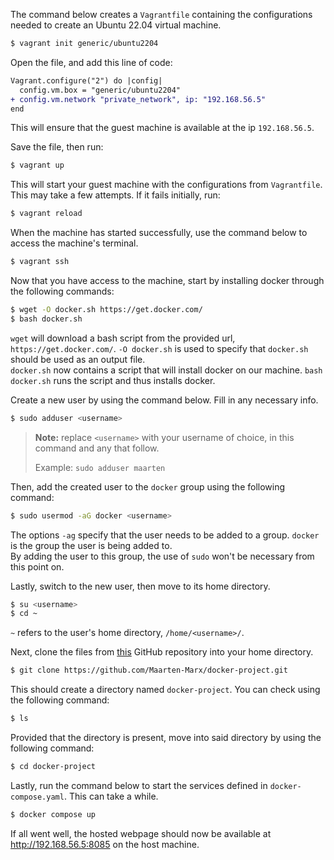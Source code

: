 The command below creates a `Vagrantfile` containing the configurations needed to create an Ubuntu 22.04 virtual machine.
```bash
$ vagrant init generic/ubuntu2204
```

Open the file, and add this line of code:
```diff
Vagrant.configure("2") do |config|
  config.vm.box = "generic/ubuntu2204"
+ config.vm.network "private_network", ip: "192.168.56.5"
end
```
This will ensure that the guest machine is available at the ip `192.168.56.5`.

Save the file, then run:
```bash
$ vagrant up
```

This will start your guest machine with the configurations from `Vagrantfile`.  
This may take a few attempts. If it fails initially, run:
```bash
$ vagrant reload
```

When the machine has started successfully, use the command below to access the machine's terminal.
```bash
$ vagrant ssh
```

Now that you have access to the machine, start by installing docker through the following commands:
```bash
$ wget -O docker.sh https://get.docker.com/
$ bash docker.sh
```
`wget` will download a bash script from the provided url, `https://get.docker.com/`. `-O docker.sh` is used to specify that `docker.sh` should be used as an output file.  
`docker.sh` now contains a script that will install docker on our machine. `bash docker.sh` runs the script and thus installs docker.

Create a new user by using the command below. Fill in any necessary info.
```bash
$ sudo adduser <username>
```
> **Note:** replace `<username>` with your username of choice, in this command and any that follow.
> 
> Example: `sudo adduser maarten`

Then, add the created user to the `docker` group using the following command:
```bash
$ sudo usermod -aG docker <username>
```
The options `-ag` specify that the user needs to be added to a group. `docker` is the group the user is being added to.  
By adding the user to this group, the use of `sudo` won't be necessary from this point on.

Lastly, switch to the new user, then move to its home directory.
```bash
$ su <username>
$ cd ~
```
`~` refers to the user's home directory, `/home/<username>/`.

Next, clone the files from [this](https://github.com/Maarten-Marx/docker-project) GitHub repository into your home directory.
```bash
$ git clone https://github.com/Maarten-Marx/docker-project.git
```

This should create a directory named `docker-project`. You can check using the following command:
```bash
$ ls
```

Provided that the directory is present, move into said directory by using the following command:
```bash
$ cd docker-project
```

Lastly, run the command below to start the services defined in `docker-compose.yaml`. This can take a while.
```bash
$ docker compose up
```

If all went well, the hosted webpage should now be available at http://192.168.56.5:8085 on the host machine.

